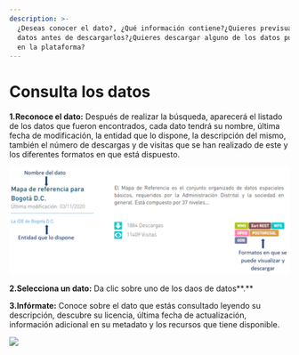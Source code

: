 ```yaml
---
description: >-
  ¿Deseas conocer el dato?, ¿Qué información contiene?¿Quieres previsualizar los
  datos antes de descargarlos?¿Quieres descargar alguno de los datos publicados
  en la plataforma?
---
```


# Consulta los datos

**1.Reconoce el dato:** Después de realizar la búsqueda, aparecerá el listado de los datos  que fueron encontrados, cada dato tendrá su nombre, última fecha de modificación, la entidad que lo dispone, la descripción del mismo, también el número de descargas y de visitas que se han realizado de este y los diferentes formatos en que está dispuesto.

![](../.gitbook/assets/23.png)

**2.Selecciona un dato:** Da clic sobre uno de los daos de datos**.**

 **3.Infórmate:** Conoce sobre el dato que estás consultado leyendo su descripción, descubre su licencia, última fecha de actualización, información adicional en su metadato y los recursos que tiene disponible.

![](https://gblobscdn.gitbook.com/assets%2F-LNorL6k0-dVVsFN2gVn%2F-LX0_wNNmL5a0x7_hMMn%2F-LX0fQWdAJFc_C7QV90-%2Fimage.png?alt=media&token=4798b6c1-4fed-439e-b1a1-bb37fb0cccfa)

